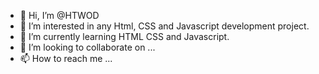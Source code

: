 - 👋 Hi, I’m @HTWOD
- 👀 I’m interested in any Html, CSS and Javascript development project.
- 🌱 I’m currently learning HTML CSS and Javascript.
- 💞️ I’m looking to collaborate on ...
- 📫 How to reach me ...

<!---
HTWOD/HTWOD is a ✨ special ✨ repository because its `README.md` (this file) appears on your GitHub profile.
You can click the Preview link to take a look at your changes.
--->

